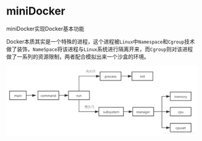 # miniDocker
miniDocker实现Docker基本功能

Docker本质其实是一个特殊的进程，这个进程被`Linux`中`Namespace`和`Cgroup`技术做了装饰，`NameSpace`将该进程与`Linux`系统进行隔离开来，而`Cgroup`则对该进程做了一系列的资源限制，两者配合模拟出来一个沙盒的环境。


![img.png](img.png)